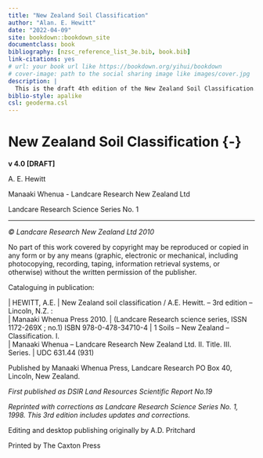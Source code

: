 ```yaml
--- 
title: "New Zealand Soil Classification"
author: "Alan. E. Hewitt"
date: "2022-04-09"
site: bookdown::bookdown_site
documentclass: book
bibliography: [nzsc_reference_list_3e.bib, book.bib]
link-citations: yes
# url: your book url like https://bookdown.org/yihui/bookdown
# cover-image: path to the social sharing image like images/cover.jpg
description: |
  This is the draft 4th edition of the New Zealand Soil Classification.
biblio-style: apalike
csl: geoderma.csl
---
```


# New Zealand Soil Classification {-}

__v 4.0 [DRAFT]__

A. E. Hewitt

Manaaki Whenua - Landcare Research New Zealand Ltd

Landcare Research Science Series No. 1

***

_©  Landcare Research New Zealand Ltd 2010_

No part of this work covered by copyright may be reproduced or copied in any form or by any means (graphic, electronic or mechanical, including photocopying, recording, taping, information retrieval systems, or otherwise) without the written permission of the publisher.

Cataloguing in publication:

|    HEWITT, A.E.
|    New Zealand soil classification / A.E. Hewitt. – 3rd edition – Lincoln, N.Z. :  
|    Manaaki Whenua Press 2010.
|    (Landcare Research science series, ISSN 1172-269X ; no.1)  		ISBN 978-0-478-34710-4
|    1 Soils – New Zealand – Classification. I.  
|    Manaaki Whenua – Landcare Research New Zealand Ltd. II. Title. III. Series.
|    UDC 631.44 (931)


Published by Manaaki Whenua Press,  Landcare Research  PO Box 40, Lincoln, New Zealand.

_First published as DSIR Land Resources Scientific Report No.19_

_Reprinted with corrections as Landcare Research Science Series No. 1, 1998. This 3rd edition includes updates and corrections._

Editing and desktop publishing originally by A.D. Pritchard

Printed by The Caxton Press

